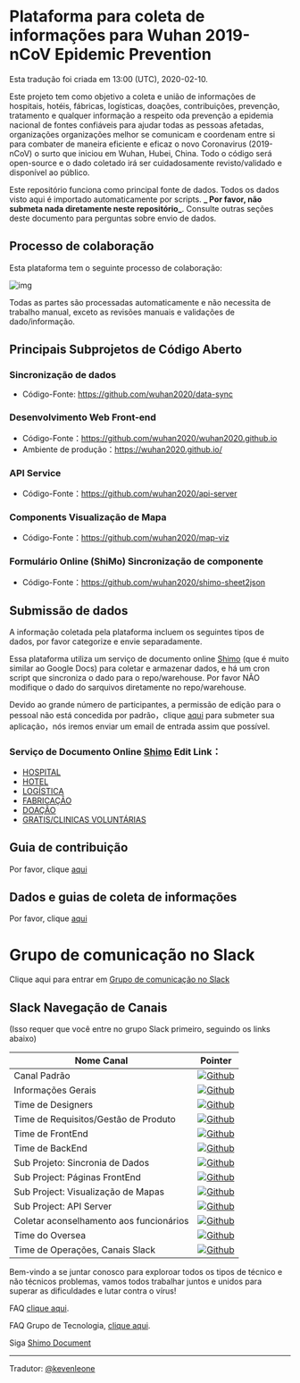 # Plataforma para coleta de informações para Wuhan 2019-nCoV Epidemic Prevention
Esta tradução foi criada em 13:00 (UTC), 2020-02-10.

Este projeto tem como objetivo a coleta e união de informações de hospitais, hotéis, fábricas, logísticas, doações, contribuições, prevenção, tratamento e qualquer informação a respeito oda prevenção a epidemia nacional de fontes confiáveis para ajudar todas as pessoas afetadas, organizações  organizações melhor se comunicam e coordenam entre si para combater de maneira eficiente e eficaz o novo Coronavirus (2019-nCoV) o surto que iniciou em Wuhan, Hubei, China. Todo o código será open-source e o dado coletado irá ser cuidadosamente revisto/validado e disponível ao público.

Este repositório funciona como principal fonte de dados. Todos os dados visto aqui é importado automaticamente por scripts. **_ Por favor, não submeta nada diretamente neste repositório_**. Consulte outras seções deste documento para perguntas sobre envio de dados.


## Processo de colaboração

Esta plataforma tem o seguinte processo de colaboração:

![img](https://yokii.cn/i/en.jpg)

Todas as partes são processadas automaticamente e não necessita de trabalho manual, exceto as revisões manuais e validações de dado/informação.

##  Principais Subprojetos de Código Aberto

### Sincronização de dados

- Código-Fonte: https://github.com/wuhan2020/data-sync

### Desenvolvimento Web Front-end 

- Código-Fonte：https://github.com/wuhan2020/wuhan2020.github.io
- Ambiente de produção：https://wuhan2020.github.io/

### API Service

- Código-Fonte：https://github.com/wuhan2020/api-server

### Components Visualização de Mapa

- Código-Fonte：https://github.com/wuhan2020/map-viz

### Formulário Online (ShiMo) Sincronização de componente

- Código-Fonte：https://github.com/wuhan2020/shimo-sheet2json

## Submissão de dados

A informação coletada pela plataforma incluem os seguintes tipos de dados, por favor categorize e envie separadamente.

Essa plataforma utiliza um serviço de documento online [Shimo](https://shimo.im/welcome) (que é muito similar ao Google Docs) para coletar e armazenar dados, e há um cron script que sincroniza o dado para o repo/warehouse. Por favor NÃO modifique o dado do sarquivos diretamente no repo/warehouse.

Devido ao grande número de participantes, a permissão de edição para o pessoal não está concedida por padrão，clique [aqui](https://shimo.im/forms/YVJkGrGCWwQPTpqY/fill) para submeter sua aplicação，nós iremos enviar um email de entrada assim que possível.

### Serviço de Documento Online [Shimo](https://shimo.im/welcome) Edit Link：

- [HOSPITAL](https://shimo.im/sheets/q6WP3DpKKgVW63Pr/4WbFN/)
- [HOTEL](https://shimo.im/sheets/Hd9C3QytrJK3RWxG/z1rye/)
- [LOGÍSTICA](https://shimo.im/sheets/RTHXp3ghtKXY3GcC/MODOC/)
- [FABRICAÇÃO](https://shimo.im/sheets/pchvJ6ddyRHHdXtv/MODOC/)
- [DOAÇÃO](https://shimo.im/sheets/W3gxW6cwkYTDY6DD/)
- [GRATIS/CLINICAS VOLUNTÁRIAS](https://shimo.im/sheets/JgXjYCJJTRQxJ3GP/MODOC/)

## Guia de contribuição

Por favor, clique [aqui](contributing.md)

## Dados e guias de coleta de informações
Por favor, clique [aqui](information-guide.md)

# Grupo de comunicação no Slack 

Clique aqui para entrar em [Grupo de comunicação no Slack](https://join.slack.com/t/wuhan2020/shared_invite/enQtOTI2NTU1NzU3MTM2LWQ1YjIzMDllYjYzYTE1OTNhMWU4OTZkOGYzOGJhOWM2MzdlMjgwMmZiOWEzYTQwNmJkZDI4OWRmM2Q2ZDM1MTc)

## Slack Navegação de Canais

(Isso requer que você entre no grupo Slack primeiro, seguindo os links abaixo)

| Nome Canal                 | Pointer              |
|----------------------------|----------------------|
| Canal Padrão               | [![Github](https://img.shields.io/badge/Slack%20Channel-%23anti--2019--ncov-green.svg?style=flat-square&colorB=blue)](https://app.slack.com/client/TT5U1VCPQ/CSS83MZUK)              |
| Informações Gerais           | [![Github](https://img.shields.io/badge/Slack%20Channel-%23general-green.svg?style=flat-square&colorB=blue)](https://app.slack.com/client/TT5U1VCPQ/CSTGKFRCH)                       |
| Time de Designers             | [![Github](https://img.shields.io/badge/Slack%20Channel-%23team--designer-green.svg?style=flat-square&colorB=blue)](https://app.slack.com/client/TT5U1VCPQ/CT70SHJQ0)                |
| Time de Requisitos/Gestão de Produto  | [![Github](https://img.shields.io/badge/Slack%20Channel-%23team--requirement--management-green.svg?style=flat-square&colorB=blue)](https://app.slack.com/client/TT5U1VCPQ/CT99VDWS2) |
| Time de FrontEnd            | [![Github](https://img.shields.io/badge/Slack%20Channel-%23team--frontend-green.svg?style=flat-square&colorB=blue)](https://app.slack.com/client/TT5U1VCPQ/CT93L48H5)                |
| Time de BackEnd             | [![Github](https://img.shields.io/badge/Slack%20Channel-%23team--backend-green.svg?style=flat-square&colorB=blue)](https://app.slack.com/client/TT5U1VCPQ/CT93MCEJK)                 |
| Sub Projeto: Sincronia de Dados       | [![Github](https://img.shields.io/badge/Slack%20Channel-%23proj--data--sync-green.svg?style=flat-square&colorB=blue)](https://app.slack.com/client/TT5U1VCPQ/CT4AV807P)              |
| Sub Project: Páginas FrontEnd    | [![Github](https://img.shields.io/badge/Slack%20Channel-%23proj--front--pages-green.svg?style=flat-square&colorB=blue)](https://app.slack.com/client/TT5U1VCPQ/CSTPXN533)            |
| Sub Project: Visualização de Mapas | [![Github](https://img.shields.io/badge/Slack%20Channel-%23proj--map--visualization-green.svg?style=flat-square&colorB=blue)](https://app.slack.com/client/TT5U1VCPQ/CT6HW3X8E)      |
| Sub Project: API Server      | [![Github](https://img.shields.io/badge/Slack%20Channel-%23api--server-green.svg?style=flat-square&colorB=blue)](https://app.slack.com/client/TT5U1VCPQ/CT3V5CDKJ)                   |
| Coletar aconselhamento aos funcionários       | [![Github](https://img.shields.io/badge/Slack%20Channel-%23help--advisement-green.svg?style=flat-square&colorB=blue)](https://app.slack.com/client/TT5U1VCPQ/CT7AABP53)              |
| Time do Oversea               | [![Github](https://img.shields.io/badge/Slack%20Channel-%23team--overseas-green.svg?style=flat-square&colorB=blue)](https://app.slack.com/client/TT5U1VCPQ/CTAM5R65U)                |
| Time de Operações, Canais Slack      | [![Github](https://img.shields.io/badge/Slack%20Channel-%23proj--operation-green.svg?style=flat-square&colorB=blue)](https://app.slack.com/client/TT5U1VCPQ/CSX1X74M9)               |

Bem-vindo a se juntar conosco para exploroar todos os tipos de técnico e não técnicos problemas, vamos todos trabalhar juntos e unidos para superar as dificuldades e lutar contra o vírus!

FAQ [clique aqui](./FAQ.md).

FAQ Grupo de Tecnologia, [clique aqui](https://shimo.im/docs/JqX9CvrqphPV9T3J/).

Siga [Shimo Document](https://shimo.im/docs/DdWvXvtvpxrqrJ83)

---
Tradutor: [@kevenleone](https://github.com/kevenleone)

